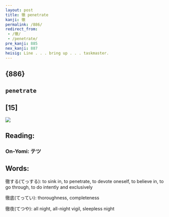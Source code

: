 ```yaml
---
layout: post
title: 徹 penetrate
kanji: 徹
permalink: /886/
redirect_from:
 - /徹/
 - /penetrate/
pre_kanji: 885
nex_kanji: 887
heisig: Line . . . bring up . . . taskmaster.
---
```


## {886}

## `penetrate`

## [15]

<div class="stroke"><img src="E5BEB9.png" /></div>

## Reading:

### On-Yomi: テツ

## Words:

徹する(てっする): to sink in, to penetrate, to devote oneself, to believe in, to go through, to do intently and exclusively

徹底(てってい): thoroughness, completeness

徹夜(てつや): all night, all-night vigil, sleepless night
